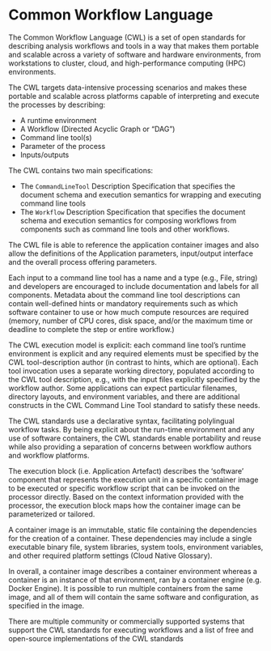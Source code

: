 # Common Workflow Language

The Common Workflow Language (CWL) is a set of open standards for describing analysis workflows and tools in a way that makes them portable and scalable across a variety of software and hardware environments, from workstations to cluster, cloud, and high-performance computing (HPC) environments.

The CWL targets data-intensive processing scenarios and makes these portable and scalable across platforms capable of interpreting and execute the processes by describing:

* A runtime environment
* A Workflow (Directed Acyclic Graph or “DAG”)
* Command line tool(s)
* Parameter of the process
* Inputs/outputs

The CWL contains two main specifications:

- The `CommandLineTool` Description Specification that specifies the document schema and execution semantics for wrapping and executing command line tools 
- The `Workflow` Description Specification that specifies the document schema and execution semantics for composing workflows from components such as command line tools and other workflows. 

The CWL file is able to reference the application container images and also allow the definitions of the Application parameters, input/output interface and the overall process offering parameters.

Each input to a command line tool has a name and a type (e.g., File, string) and developers are encouraged to include documentation and labels for all components. Metadata about the command line tool descriptions can contain well-defined hints or mandatory requirements such as which software container to use or how much compute resources are required (memory, number of CPU cores, disk space, and/or the maximum time or deadline to complete the step or entire workflow.)

The CWL execution model is explicit: each command line tool’s runtime environment is explicit and any required elements must be specified by the CWL tool-description author (in contrast to hints, which are optional). Each tool invocation uses a separate working directory, populated according to the CWL tool description, e.g., with the input files explicitly specified by the workflow author. Some applications can expect particular filenames, directory layouts, and environment variables, and there are additional constructs in the CWL Command Line Tool standard to satisfy these needs.

The CWL standards use a declarative syntax, facilitating polylingual workflow tasks. By being explicit about the run-time environment and any use of software containers, the CWL standards enable portability and reuse while also providing a separation of concerns between workflow authors and workflow platforms.

The execution block (i.e. Application Artefact) describes the ‘software’ component that represents the execution unit in a specific container image to be executed or specific workflow script that can be invoked on the processor directly. Based on the context information provided with the processor, the execution block maps how the container image can be parameterized or tailored.

A container image is an immutable, static file containing the dependencies for the creation of a container. These dependencies may include a single executable binary file, system libraries, system tools, environment variables, and other required platform settings (Cloud Native Glossary).

In overall, a container image describes a container environment whereas a container is an instance of that environment, ran by a container engine (e.g. Docker Engine). It is possible to run multiple containers from the same image, and all of them will contain the same software and configuration, as specified in the image.


There are multiple community or commercially supported systems that support the CWL standards for executing workflows and a list of free and open-source implementations of the CWL standards 